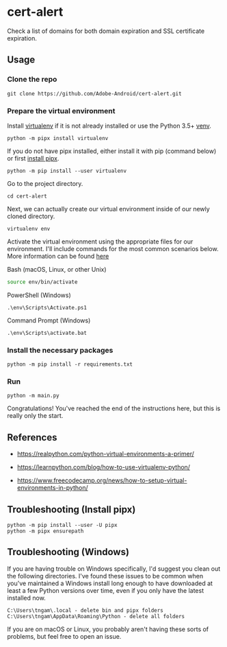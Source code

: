 # cert-alert
Check a list of domains for both domain expiration and SSL certificate expiration.

## Usage

### Clone the repo
```
git clone https://github.com/Adobe-Android/cert-alert.git
```
### Prepare the virtual environment
Install [virtualenv](https://pypi.org/project/virtualenv/) if it is not already installed or use the Python 3.5+ [venv](https://docs.python.org/3/library/venv.html).
```
python -m pipx install virtualenv
```

If you do not have pipx installed, either install it with pip (command below) or first [install pipx](#troubleshooting-install-pipx).
```
python -m pip install --user virtualenv
```

Go to the project directory.
```
cd cert-alert
```

Next, we can actually create our virtual environment inside of our newly cloned directory.
```
virtualenv env
```

Activate the virtual environment using the appropriate files for our environment. I'll include commands for the most common scenarios below. More information can be found [here](https://virtualenv.pypa.io/en/latest/user_guide.html#activators)

Bash (macOS, Linux, or other Unix)
```bash
source env/bin/activate
```

PowerShell (Windows)
```
.\env\Scripts\Activate.ps1
```

Command Prompt (Windows)
```
.\env\Scripts\activate.bat
```

### Install the necessary packages

```
python -m pip install -r requirements.txt
```

### Run

```
python -m main.py
```

Congratulations! You've reached the end of the instructions here, but this is really only the start.

## References
* https://realpython.com/python-virtual-environments-a-primer/

* https://learnpython.com/blog/how-to-use-virtualenv-python/

* https://www.freecodecamp.org/news/how-to-setup-virtual-environments-in-python/

## Troubleshooting (Install pipx)
```
python -m pip install --user -U pipx
python -m pipx ensurepath
```

## Troubleshooting (Windows)
If you are having trouble on Windows specifically, I'd suggest you clean out the following directories. I've found these issues to be common when you've maintained a Windows install long enough to have downloaded at least a few Python versions over time, even if you only have the latest installed now.

```
C:\Users\tngam\.local - delete bin and pipx folders
C:\Users\tngam\AppData\Roaming\Python - delete all folders
```

If you are on macOS or Linux, you probably aren't having these sorts of problems, but feel free to open an issue.
